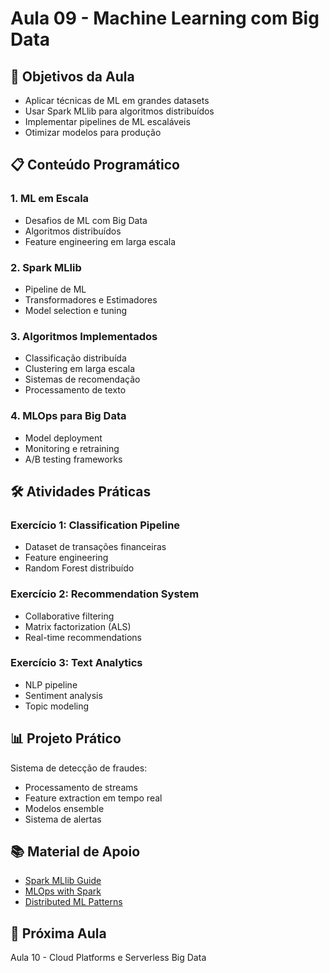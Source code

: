 # Aula 09 - Machine Learning com Big Data

## 🎯 Objetivos da Aula
- Aplicar técnicas de ML em grandes datasets
- Usar Spark MLlib para algoritmos distribuídos
- Implementar pipelines de ML escaláveis
- Otimizar modelos para produção

## 📋 Conteúdo Programático

### 1. ML em Escala
- Desafios de ML com Big Data
- Algoritmos distribuídos
- Feature engineering em larga escala

### 2. Spark MLlib
- Pipeline de ML
- Transformadores e Estimadores
- Model selection e tuning

### 3. Algoritmos Implementados
- Classificação distribuída
- Clustering em larga escala
- Sistemas de recomendação
- Processamento de texto

### 4. MLOps para Big Data
- Model deployment
- Monitoring e retraining
- A/B testing frameworks

## 🛠️ Atividades Práticas

### Exercício 1: Classification Pipeline
- Dataset de transações financeiras
- Feature engineering
- Random Forest distribuído

### Exercício 2: Recommendation System
- Collaborative filtering
- Matrix factorization (ALS)
- Real-time recommendations

### Exercício 3: Text Analytics
- NLP pipeline
- Sentiment analysis
- Topic modeling

## 📊 Projeto Prático
Sistema de detecção de fraudes:
- Processamento de streams
- Feature extraction em tempo real
- Modelos ensemble
- Sistema de alertas

## 📚 Material de Apoio
- [Spark MLlib Guide](https://spark.apache.org/docs/latest/ml-guide.html)
- [MLOps with Spark](https://mlflow.org/docs/latest/index.html)
- [Distributed ML Patterns](https://www.oreilly.com/library/view/distributed-machine-learning/9781617296604/)

## 🎯 Próxima Aula
Aula 10 - Cloud Platforms e Serverless Big Data

